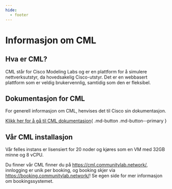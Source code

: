 ```yaml
---
hide:
  - footer
---
```

# Informasjon om CML

## Hva er CML?

CML står for Cisco Modeling Labs og er en plattform for å simulere nettverksutstyr, da hovedsakelig Cisco-utstyr. Det er en webbasert plattform som er veldig brukervennlig, samtidig som den er fleksibel.

## Dokumentasjon for CML

For generell informasjon om CML, henvises det til Cisco sin dokumentasjon.

[Klikk her for å gå til CML dokumentasjon](https://developer.cisco.com/docs/modeling-labs/){ .md-button .md-button--primary }

## Vår CML installasjon

Vår felles instans er lisensiert for 20 noder og kjøres som en VM med 32GB minne og 8 vCPU.

Du finner vår CML finner du på <https://cml.communitylab.network/>, innlogging er unik per booking, og booking skjer via <https://booking.communitylab.network/>! Se egen side for mer informasjon om bookingssystemet.


